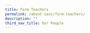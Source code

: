 ```yaml
---
title: Form Teachers
permalink: /about-sass/form-teachers/
description: ""
third_nav_title: Our People
---
```


